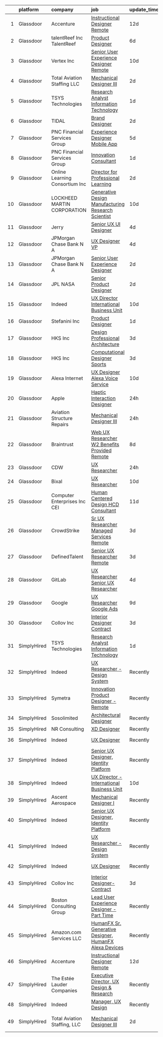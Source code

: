 

|    | platform    | company                         | job                                                                                                                                                                                                                                                                                                                                                                                                                                                                                                                                                                                                                                                                                                                                                                                                                                                                                                                                                                                                                                                                                                                                                                                                                                                                                                                                                                                                                                                                                                                                                                                                                    | update_time   | location               |
|---:|:------------|:--------------------------------|:-----------------------------------------------------------------------------------------------------------------------------------------------------------------------------------------------------------------------------------------------------------------------------------------------------------------------------------------------------------------------------------------------------------------------------------------------------------------------------------------------------------------------------------------------------------------------------------------------------------------------------------------------------------------------------------------------------------------------------------------------------------------------------------------------------------------------------------------------------------------------------------------------------------------------------------------------------------------------------------------------------------------------------------------------------------------------------------------------------------------------------------------------------------------------------------------------------------------------------------------------------------------------------------------------------------------------------------------------------------------------------------------------------------------------------------------------------------------------------------------------------------------------------------------------------------------------------------------------------------------------|:--------------|:-----------------------|
|  1 | Glassdoor   | Accenture                       | [Instructional Designer Remote](https://www.glassdoor.com/partner/jobListing.htm?pos=108&ao=1136043&s=58&guid=00000181e6dbfafe928cb739844692d9&src=GD_JOB_AD&t=SR&vt=w&cs=1_58394365&cb=1657435585646&jobListingId=1007967472120&jrtk=3-0-1g7jdnupfirm9801-1g7jdnupugfpv800-5be2c3ef4de63b52-)                                                                                                                                                                                                                                                                                                                                                                                                                                                                                                                                                                                                                                                                                                                                                                                                                                                                                                                                                                                                                                                                                                                                                                                                                                                                                                                         | 12d           | Remote                 |
|  2 | Glassdoor   | talentReef  Inc    TalentReef   | [Product Designer](https://www.glassdoor.com/partner/jobListing.htm?pos=123&ao=1136043&s=58&guid=00000181e6dbfafe928cb739844692d9&src=GD_JOB_AD&t=SR&vt=w&ea=1&cs=1_502c4011&cb=1657435585648&jobListingId=1007979517908&jrtk=3-0-1g7jdnupfirm9801-1g7jdnupugfpv800-c9d3618b4b99e0a5-)                                                                                                                                                                                                                                                                                                                                                                                                                                                                                                                                                                                                                                                                                                                                                                                                                                                                                                                                                                                                                                                                                                                                                                                                                                                                                                                                 | 6d            | Denver, CO             |
|  3 | Glassdoor   | Vertex  Inc                     | [Senior User Experience Designer  Remote ](https://www.glassdoor.com/partner/jobListing.htm?pos=129&ao=1136043&s=58&guid=00000181e6dbfafe928cb739844692d9&src=GD_JOB_AD&t=SR&vt=w&cs=1_e1d58635&cb=1657435585648&jobListingId=1007971814966&jrtk=3-0-1g7jdnupfirm9801-1g7jdnupugfpv800-aab267d3576b7ca5-)                                                                                                                                                                                                                                                                                                                                                                                                                                                                                                                                                                                                                                                                                                                                                                                                                                                                                                                                                                                                                                                                                                                                                                                                                                                                                                              | 10d           | King of Prussia, PA    |
|  4 | Glassdoor   | Total Aviation Staffing  LLC    | [Mechanical Designer III](https://www.glassdoor.com/partner/jobListing.htm?pos=120&ao=1136043&s=58&guid=00000181e6dbfafe928cb739844692d9&src=GD_JOB_AD&t=SR&vt=w&ea=1&cs=1_3511c6d3&cb=1657435585648&jobListingId=1007990691119&jrtk=3-0-1g7jdnupfirm9801-1g7jdnupugfpv800-7153200e091b6474-)                                                                                                                                                                                                                                                                                                                                                                                                                                                                                                                                                                                                                                                                                                                                                                                                                                                                                                                                                                                                                                                                                                                                                                                                                                                                                                                          | 2d            | Macomb, MI             |
|  5 | Glassdoor   | TSYS Technologies               | [Research Analyst Information Technology](https://www.glassdoor.com/partner/jobListing.htm?pos=112&ao=1136043&s=58&guid=00000181e6dbfafe928cb739844692d9&src=GD_JOB_AD&t=SR&vt=w&ea=1&cs=1_8258c4fb&cb=1657435585647&jobListingId=1007993220185&jrtk=3-0-1g7jdnupfirm9801-1g7jdnupugfpv800-8195113d45edb222-)                                                                                                                                                                                                                                                                                                                                                                                                                                                                                                                                                                                                                                                                                                                                                                                                                                                                                                                                                                                                                                                                                                                                                                                                                                                                                                          | 1d            | Remote                 |
|  6 | Glassdoor   | TIDAL                           | [Brand Designer](https://www.glassdoor.com/partner/jobListing.htm?pos=105&ao=1136043&s=58&guid=00000181e6dbfafe928cb739844692d9&src=GD_JOB_AD&t=SR&vt=w&cs=1_c50aac73&cb=1657435585645&jobListingId=1007991684188&jrtk=3-0-1g7jdnupfirm9801-1g7jdnupugfpv800-34481a920c14f864-)                                                                                                                                                                                                                                                                                                                                                                                                                                                                                                                                                                                                                                                                                                                                                                                                                                                                                                                                                                                                                                                                                                                                                                                                                                                                                                                                        | 2d            | New York, NY           |
|  7 | Glassdoor   | PNC Financial Services Group    | [Experience Designer   Mobile App](https://www.glassdoor.com/partner/jobListing.htm?pos=102&ao=1110586&s=58&guid=00000181e6dbfafe928cb739844692d9&src=GD_JOB_AD&t=SR&vt=w&cs=1_d9f144d6&cb=1657435585645&jobListingId=1007982588220&cpc=56C4EA4A1A191A49&jrtk=3-0-1g7jdnupfirm9801-1g7jdnupugfpv800-68cc8588b984d398--6NYlbfkN0AMofH_6zXbiqn6xehDj89HQNfpf30LHk40Y3Yl5cZTpm-EXukPQNetNbgZyPcaSjnrLyJG9xGhiN6pcVensUROEhmMBG7ruwUuDO-3_ER7-oi202RhxDgnRm9NWBYVYuubQ-auQ_EhJGJa8tPCBiXfYspzCyP3wsAGyYVw-kFoVeUxWUMk5KoA2m6XHqIgBtLENLLRZ9pxohEsyoaKfduAqgymvJIUtnjwUBd61OS04ozjGrP4AVrn39sG4VJFm1qONsLUf_oNZYeWWR7hPnX0_3FDlXa50DTSNDzAVlPcXziSY-ePxKbVwiPbLGfuhzZ3JpyM3fVs5-z-gUn4rYDPuX_3nzt3T5b2cMaoPe0hO79hXLJfJ1B-A_fLzfqOvsu0UuIRNgtSe_UFLIDo12vDuHK4siSlQom6SFAj7Xmpbra8USNkgN1GbTtDs2xfrbPSn3iGFRkFLsQ3qmwcNeO4vldGNDcyKvOX_i3TesfSC82cA0tpLSa1Auamyzum21_K6hb9xsIOG0IIDZOAyzMKj7XLettuYX2mVpyg3UR1RQlgHkU3UFSg8Vmy83WX7RrcoXfljeKYXf5WKhIlYOZdiAOPYGWz9PdccZwCOEMQCPcqIpzDqFlaAyOcf6DyDDxK9kCMbzFRergFLjZfaNvL5kHGyfoZLgsBJSngAhp_R1ehYeejHNOv9w1AUDCYgzilWNpgd7aIU5cz-zut0_GjHnPqTOt-YfugBnO1BjjWrXox7BDq66BXlgdN3y8vv9LPbF4syzxipbWnF_kIdE0VHIN7Zz8rUQn23qA_rIHIem9xs9N6xovq5mjYPX7mTsP-EQtL-JUVzeIdHYWD21eVymiGa2abKI4zVJ2XkM6eGPZy-3qXZT698mogMPcqVWtEC_XhLCLBV9k1t9WpAmV3RqCMpF8BIFv-UTsxWzF_cdQcnhvz2GRe9vDT-BhuVFPFtx1VdDxRVw8zG-oXcUtAwpvtrFA32ZXcgqRbJr3eNf0az556mNebkW99_kkAhrNK7v1bvzKjY8sTyMxHhyNIBt_4NU_pQkKmFioBZ6eNu23cBo2N0y6X4QTTGhmbpOk_goMCJMWET-sCe5ey9qz37ZecMEeuN4RbpQ4TeyvGE97I0Ey4yPGOF2jVnCMHETmKtOhlzNBld21FaZibE-m3w4oPVR1SKfs0O7CgeTeap_dZJ5q-8dQNp6zxfaH6NuwNvzQOVW5jB6XaM5zH9NpH) | 5d            | Pittsburgh, PA         |
|  8 | Glassdoor   | PNC Financial Services Group    | [Innovation Consultant](https://www.glassdoor.com/partner/jobListing.htm?pos=119&ao=1136043&s=58&guid=00000181e6dbfafe928cb739844692d9&src=GD_JOB_AD&t=SR&vt=w&cs=1_510f7b94&cb=1657435585648&jobListingId=1007993895260&jrtk=3-0-1g7jdnupfirm9801-1g7jdnupugfpv800-2ad32cf42f2e637e-)                                                                                                                                                                                                                                                                                                                                                                                                                                                                                                                                                                                                                                                                                                                                                                                                                                                                                                                                                                                                                                                                                                                                                                                                                                                                                                                                 | 1d            | Pittsburgh, PA         |
|  9 | Glassdoor   | Online Learning Consortium Inc  | [Director for Professional Learning](https://www.glassdoor.com/partner/jobListing.htm?pos=109&ao=1136043&s=58&guid=00000181e6dbfafe928cb739844692d9&src=GD_JOB_AD&t=SR&vt=w&ea=1&cs=1_e6924b26&cb=1657435585646&jobListingId=1007991135591&jrtk=3-0-1g7jdnupfirm9801-1g7jdnupugfpv800-71cbe51e9961e1b8-)                                                                                                                                                                                                                                                                                                                                                                                                                                                                                                                                                                                                                                                                                                                                                                                                                                                                                                                                                                                                                                                                                                                                                                                                                                                                                                               | 2d            | Boston, MA             |
| 10 | Glassdoor   | LOCKHEED MARTIN CORPORATION     | [Generative Design   Manufacturing Research Scientist](https://www.glassdoor.com/partner/jobListing.htm?pos=124&ao=1136043&s=58&guid=00000181e6dbfafe928cb739844692d9&src=GD_JOB_AD&t=SR&vt=w&cs=1_a3c178e1&cb=1657435585648&jobListingId=1007971993276&jrtk=3-0-1g7jdnupfirm9801-1g7jdnupugfpv800-5830dfb3cb1cb712-)                                                                                                                                                                                                                                                                                                                                                                                                                                                                                                                                                                                                                                                                                                                                                                                                                                                                                                                                                                                                                                                                                                                                                                                                                                                                                                  | 10d           | Billerica, MA          |
| 11 | Glassdoor   | Jerry                           | [Senior UX UI Designer](https://www.glassdoor.com/partner/jobListing.htm?pos=128&ao=1136043&s=58&guid=00000181e6dbfafe928cb739844692d9&src=GD_JOB_AD&t=SR&vt=w&ea=1&cs=1_f39b327f&cb=1657435585648&jobListingId=1007985272450&jrtk=3-0-1g7jdnupfirm9801-1g7jdnupugfpv800-b67b2fcab1d79c66-)                                                                                                                                                                                                                                                                                                                                                                                                                                                                                                                                                                                                                                                                                                                                                                                                                                                                                                                                                                                                                                                                                                                                                                                                                                                                                                                            | 4d            | California             |
| 12 | Glassdoor   | JPMorgan Chase Bank  N A        | [UX Designer  VP](https://www.glassdoor.com/partner/jobListing.htm?pos=110&ao=1136043&s=58&guid=00000181e6dbfafe928cb739844692d9&src=GD_JOB_AD&t=SR&vt=w&cs=1_9c82bf77&cb=1657435585646&jobListingId=1007986250091&jrtk=3-0-1g7jdnupfirm9801-1g7jdnupugfpv800-8f8bdca42a820949-)                                                                                                                                                                                                                                                                                                                                                                                                                                                                                                                                                                                                                                                                                                                                                                                                                                                                                                                                                                                                                                                                                                                                                                                                                                                                                                                                       | 4d            | Columbus, OH           |
| 13 | Glassdoor   | JPMorgan Chase Bank  N A        | [Senior User Experience Designer](https://www.glassdoor.com/partner/jobListing.htm?pos=117&ao=1136043&s=58&guid=00000181e6dbfafe928cb739844692d9&src=GD_JOB_AD&t=SR&vt=w&cs=1_e16a5669&cb=1657435585648&jobListingId=1007991504187&jrtk=3-0-1g7jdnupfirm9801-1g7jdnupugfpv800-87ea9470d0349728-)                                                                                                                                                                                                                                                                                                                                                                                                                                                                                                                                                                                                                                                                                                                                                                                                                                                                                                                                                                                                                                                                                                                                                                                                                                                                                                                       | 2d            | Chicago, IL            |
| 14 | Glassdoor   | JPL NASA                        | [Senior Product Designer](https://www.glassdoor.com/partner/jobListing.htm?pos=113&ao=1136043&s=58&guid=00000181e6dbfafe928cb739844692d9&src=GD_JOB_AD&t=SR&vt=w&cs=1_af6f5b7b&cb=1657435585647&jobListingId=1007989694735&jrtk=3-0-1g7jdnupfirm9801-1g7jdnupugfpv800-726b97320080a688-)                                                                                                                                                                                                                                                                                                                                                                                                                                                                                                                                                                                                                                                                                                                                                                                                                                                                                                                                                                                                                                                                                                                                                                                                                                                                                                                               | 2d            | Pasadena, CA           |
| 15 | Glassdoor   | Indeed                          | [UX Director   International Business Unit](https://www.glassdoor.com/partner/jobListing.htm?pos=101&ao=1110586&s=58&guid=00000181e6dbfafe928cb739844692d9&src=GD_JOB_AD&t=SR&vt=w&cs=1_8ec6d2b4&cb=1657435585644&jobListingId=1007971205893&cpc=9DC6E4D8324653EE&jrtk=3-0-1g7jdnupfirm9801-1g7jdnupugfpv800-8bdda3467dc467eb--6NYlbfkN0CiRNM7CVr8YueLFKlzwbFWI0o7IjV438l4sVrvKZ0flpURU_mqoI8EbsK64YRr3OCR3l7QVb8xZpFynF8Nt9Rjau42MxCv-igPg2W-LwOaJbGQh835XDZSidQZ6aGSggM0GV9TF6bHichpTS0H4_p_GBbi4ppEj56w-cjWmyNno5uVYRfupttyaBli_cJKdfumuIiRUCnbCtKiJMUf8KGeLN1YPJXHZHTFAKASlXPQXiR-1H1gzua97Q8XzN51K00h7dcitAeU3LqZ_YqeBh0XcAWjcscTXbjxNcmgw_-QqmzHdmOPuAEnUfD5q9ISSo99jRl630iehHJR3JBmAXXNQAjtAYYiWPs-HMzp_0UApLFurVBWtfvhlqS1mL33CwnfVN2P_YGrHpJfMuoK40umv9dhJEvos9L1Pyx1BZw5SXecxD73dIicXiluze9oX4apOWKYMNXjQloYToGzCg_7Ie98WFMptmG6Ag6OToD3YRAjMR8btJlHj9kyz2Fa-uE53idvBbuBB8poCuY5VOJG)                                                                                                                                                                                                                                                                                                                                                                                                                                                                                                                                                                                                                                                                                                                        | 10d           | Austin, TX             |
| 16 | Glassdoor   | Stefanini  Inc                  | [Product Designer](https://www.glassdoor.com/partner/jobListing.htm?pos=125&ao=1136043&s=58&guid=00000181e6dbfafe928cb739844692d9&src=GD_JOB_AD&t=SR&vt=w&ea=1&cs=1_5b405ce8&cb=1657435585648&jobListingId=1007993852074&jrtk=3-0-1g7jdnupfirm9801-1g7jdnupugfpv800-56990b212e5da083-)                                                                                                                                                                                                                                                                                                                                                                                                                                                                                                                                                                                                                                                                                                                                                                                                                                                                                                                                                                                                                                                                                                                                                                                                                                                                                                                                 | 1d            | Dearborn, MI           |
| 17 | Glassdoor   | HKS  Inc                        | [Design Professional   Architecture](https://www.glassdoor.com/partner/jobListing.htm?pos=115&ao=1136043&s=58&guid=00000181e6dbfafe928cb739844692d9&src=GD_JOB_AD&t=SR&vt=w&cs=1_0582495c&cb=1657435585647&jobListingId=1007987975531&jrtk=3-0-1g7jdnupfirm9801-1g7jdnupugfpv800-aa9517ef76fdb3a1-)                                                                                                                                                                                                                                                                                                                                                                                                                                                                                                                                                                                                                                                                                                                                                                                                                                                                                                                                                                                                                                                                                                                                                                                                                                                                                                                    | 3d            | Los Angeles, CA        |
| 18 | Glassdoor   | HKS  Inc                        | [Computational Designer   Sports](https://www.glassdoor.com/partner/jobListing.htm?pos=106&ao=1136043&s=58&guid=00000181e6dbfafe928cb739844692d9&src=GD_JOB_AD&t=SR&vt=w&cs=1_8bca0b08&cb=1657435585645&jobListingId=1007987975635&jrtk=3-0-1g7jdnupfirm9801-1g7jdnupugfpv800-d98b7e78996b43d8-)                                                                                                                                                                                                                                                                                                                                                                                                                                                                                                                                                                                                                                                                                                                                                                                                                                                                                                                                                                                                                                                                                                                                                                                                                                                                                                                       | 3d            | Los Angeles, CA        |
| 19 | Glassdoor   | Alexa Internet                  | [UX Designer  Alexa Voice Service](https://www.glassdoor.com/partner/jobListing.htm?pos=114&ao=1136043&s=58&guid=00000181e6dbfafe928cb739844692d9&src=GD_JOB_AD&t=SR&vt=w&cs=1_7c40a868&cb=1657435585647&jobListingId=1007971271477&jrtk=3-0-1g7jdnupfirm9801-1g7jdnupugfpv800-d84fdd267fe290b3-)                                                                                                                                                                                                                                                                                                                                                                                                                                                                                                                                                                                                                                                                                                                                                                                                                                                                                                                                                                                                                                                                                                                                                                                                                                                                                                                      | 10d           | Remote                 |
| 20 | Glassdoor   | Apple                           | [Haptic Interaction Designer](https://www.glassdoor.com/partner/jobListing.htm?pos=107&ao=1136043&s=58&guid=00000181e6dbfafe928cb739844692d9&src=GD_JOB_AD&t=SR&vt=w&cs=1_05f42821&cb=1657435585645&jobListingId=1007994237603&jrtk=3-0-1g7jdnupfirm9801-1g7jdnupugfpv800-5900c6dd87662369-)                                                                                                                                                                                                                                                                                                                                                                                                                                                                                                                                                                                                                                                                                                                                                                                                                                                                                                                                                                                                                                                                                                                                                                                                                                                                                                                           | 24h           | Cupertino, CA          |
| 21 | Glassdoor   | Aviation Structure Repairs      | [Mechanical Designer III](https://www.glassdoor.com/partner/jobListing.htm?pos=111&ao=1136043&s=58&guid=00000181e6dbfafe928cb739844692d9&src=GD_JOB_AD&t=SR&vt=w&ea=1&cs=1_49e8eb31&cb=1657435585646&jobListingId=1007994315994&jrtk=3-0-1g7jdnupfirm9801-1g7jdnupugfpv800-4face29f42c2021e-)                                                                                                                                                                                                                                                                                                                                                                                                                                                                                                                                                                                                                                                                                                                                                                                                                                                                                                                                                                                                                                                                                                                                                                                                                                                                                                                          | 24h           | Macomb, MI             |
| 22 | Glassdoor   | Braintrust                      | [Web UX Researcher    W2   Benefits Provided    Remote ](https://www.glassdoor.com/partner/jobListing.htm?pos=116&ao=1136043&s=58&guid=00000181e6dbfafe928cb739844692d9&src=GD_JOB_AD&t=SR&vt=w&cs=1_b20328c3&cb=1657435585647&jobListingId=1007977522233&jrtk=3-0-1g7jdnupfirm9801-1g7jdnupugfpv800-c5330b095f7f7454-)                                                                                                                                                                                                                                                                                                                                                                                                                                                                                                                                                                                                                                                                                                                                                                                                                                                                                                                                                                                                                                                                                                                                                                                                                                                                                                | 8d            | San Francisco, CA      |
| 23 | Glassdoor   | CDW                             | [UX Researcher](https://www.glassdoor.com/partner/jobListing.htm?pos=130&ao=1136043&s=58&guid=00000181e6dbfafe928cb739844692d9&src=GD_JOB_AD&t=SR&vt=w&cs=1_5e1260b4&cb=1657435585648&jobListingId=1007994828686&jrtk=3-0-1g7jdnupfirm9801-1g7jdnupugfpv800-1518a447f5e73cdd-)                                                                                                                                                                                                                                                                                                                                                                                                                                                                                                                                                                                                                                                                                                                                                                                                                                                                                                                                                                                                                                                                                                                                                                                                                                                                                                                                         | 24h           | Remote                 |
| 24 | Glassdoor   | Bixal                           | [UX Researcher](https://www.glassdoor.com/partner/jobListing.htm?pos=127&ao=1136043&s=58&guid=00000181e6dbfafe928cb739844692d9&src=GD_JOB_AD&t=SR&vt=w&cs=1_94b44249&cb=1657435585648&jobListingId=1007971191748&jrtk=3-0-1g7jdnupfirm9801-1g7jdnupugfpv800-ceca15e579803118-)                                                                                                                                                                                                                                                                                                                                                                                                                                                                                                                                                                                                                                                                                                                                                                                                                                                                                                                                                                                                                                                                                                                                                                                                                                                                                                                                         | 10d           | Remote                 |
| 25 | Glassdoor   | Computer Enterprises  Inc   CEI | [Human Centered Design  HCD  Consultant](https://www.glassdoor.com/partner/jobListing.htm?pos=103&ao=1110586&s=58&guid=00000181e6dbfafe928cb739844692d9&src=GD_JOB_AD&t=SR&vt=w&ea=1&cs=1_a3aa69f8&cb=1657435585645&jobListingId=1007968535526&cpc=F41FEAB56D215062&jrtk=3-0-1g7jdnupfirm9801-1g7jdnupugfpv800-def89c390d6f5422--6NYlbfkN0AVVnl_N3xmP3MApcGA3sr6MLnz8P423WWILI1WvbjE8Ry71v-lom9NKs8rBQiPPSd_lwDojoCgmbORjvElkJw8NX89Sh_BjJah9SKZCsQWS3uI8nih6vwF2eJ5GS_wJfsDO5IUBkFwok2v6x4ocmxI51CY5Rzx3MrVUasKNbGYC2BGIVrZUGNbqgJ8T1py9l1kbSbwrI8gVS-cgC2smpEVQ26ABaSYBc19FmkE-jbuFe-dXITMnwfuZSvoBnrw4hB-t38ABzYfRFF0WGxPNskraDdYfpYRCHQxGAFjJS4NIBZWwW2ZdAReO2HhKMq8PbJReV85lPCwMYJqVK5zl-3ofGfg4geS0JxwTNZYWpD2oyDYi0Dv1EEoRixRx7GK-v3L2FgqFMhluoE5Lvvw83Rjlh5zX1RfA4dJ_lX9P-4TT5cF-kVDhcCbYT-IdU6HJ8p1bkhvUDJ1xAXdtzhL3zdojuN5QokZ3jBKIW_BhifKLj3qmlYCPKKTJoV3RsNv12h6sPMhPIABltdqeRP09yY7TXSXkKY-npE%3D)                                                                                                                                                                                                                                                                                                                                                                                                                                                                                                                                                                                                                                                                                                        | 11d           | Remote                 |
| 26 | Glassdoor   | CrowdStrike                     | [Sr  UX Researcher   Managed Services  Remote ](https://www.glassdoor.com/partner/jobListing.htm?pos=122&ao=1136043&s=58&guid=00000181e6dbfafe928cb739844692d9&src=GD_JOB_AD&t=SR&vt=w&cs=1_4a332c76&cb=1657435585648&jobListingId=1007987559216&jrtk=3-0-1g7jdnupfirm9801-1g7jdnupugfpv800-716d75753165322f-)                                                                                                                                                                                                                                                                                                                                                                                                                                                                                                                                                                                                                                                                                                                                                                                                                                                                                                                                                                                                                                                                                                                                                                                                                                                                                                         | 3d            | Remote                 |
| 27 | Glassdoor   | DefinedTalent                   | [Senior UX Researcher  Remote ](https://www.glassdoor.com/partner/jobListing.htm?pos=118&ao=1136043&s=58&guid=00000181e6dbfafe928cb739844692d9&src=GD_JOB_AD&t=SR&vt=w&ea=1&cs=1_3bedbee6&cb=1657435585648&jobListingId=1007988922831&jrtk=3-0-1g7jdnupfirm9801-1g7jdnupugfpv800-f6469ed267e0350b-)                                                                                                                                                                                                                                                                                                                                                                                                                                                                                                                                                                                                                                                                                                                                                                                                                                                                                                                                                                                                                                                                                                                                                                                                                                                                                                                    | 3d            | Remote                 |
| 28 | Glassdoor   | GitLab                          | [UX Researcher   Senior UX Researcher](https://www.glassdoor.com/partner/jobListing.htm?pos=126&ao=1136043&s=58&guid=00000181e6dbfafe928cb739844692d9&src=GD_JOB_AD&t=SR&vt=w&cs=1_82b74e95&cb=1657435585648&jobListingId=1007985082187&jrtk=3-0-1g7jdnupfirm9801-1g7jdnupugfpv800-ac791ff60d4cc108-)                                                                                                                                                                                                                                                                                                                                                                                                                                                                                                                                                                                                                                                                                                                                                                                                                                                                                                                                                                                                                                                                                                                                                                                                                                                                                                                  | 4d            | Remote                 |
| 29 | Glassdoor   | Google                          | [UX Researcher  Google Ads](https://www.glassdoor.com/partner/jobListing.htm?pos=121&ao=1136043&s=58&guid=00000181e6dbfafe928cb739844692d9&src=GD_JOB_AD&t=SR&vt=w&cs=1_d09fc208&cb=1657435585648&jobListingId=1007974018475&jrtk=3-0-1g7jdnupfirm9801-1g7jdnupugfpv800-d281596d2718dd41-)                                                                                                                                                                                                                                                                                                                                                                                                                                                                                                                                                                                                                                                                                                                                                                                                                                                                                                                                                                                                                                                                                                                                                                                                                                                                                                                             | 9d            | Austin, TX             |
| 30 | Glassdoor   | Collov Inc                      | [Interior Designer Contract](https://www.glassdoor.com/partner/jobListing.htm?pos=104&ao=1136043&s=58&guid=00000181e6dbfafe928cb739844692d9&src=GD_JOB_AD&t=SR&vt=w&ea=1&cs=1_496053f6&cb=1657435585645&jobListingId=1007988370649&jrtk=3-0-1g7jdnupfirm9801-1g7jdnupugfpv800-4c05ee95f3caf0ce-)                                                                                                                                                                                                                                                                                                                                                                                                                                                                                                                                                                                                                                                                                                                                                                                                                                                                                                                                                                                                                                                                                                                                                                                                                                                                                                                       | 3d            | Remote                 |
| 31 | SimplyHired | TSYS Technologies               | [Research Analyst Information Technology](https://www.simplyhired.com/job/1Xku72KXZ1K9u6Z0_TGq0b5nhySr9c7WiYe-b4u7wheWdBrrGv3gYQ?q=generative+designer)                                                                                                                                                                                                                                                                                                                                                                                                                                                                                                                                                                                                                                                                                                                                                                                                                                                                                                                                                                                                                                                                                                                                                                                                                                                                                                                                                                                                                                                                | 1d            | Remote                 |
| 32 | SimplyHired | Indeed                          | [UX Researcher - Design System](https://www.simplyhired.com/job/e86TnqnxJQBRcV_2-RzGirxsIIbhg2mnrDU1i4D_XTnutJC9J-I8RQ?q=generative+designer)                                                                                                                                                                                                                                                                                                                                                                                                                                                                                                                                                                                                                                                                                                                                                                                                                                                                                                                                                                                                                                                                                                                                                                                                                                                                                                                                                                                                                                                                          | Recently      | United States          |
| 33 | SimplyHired | Symetra                         | [Innovation Product Designer - Remote](https://www.simplyhired.com/job/hSkWjaWMYgFhCFQx-vz3tfIowyPuP4lujgWiB5HyDVHP--PC0XA9tQ?q=generative+designer)                                                                                                                                                                                                                                                                                                                                                                                                                                                                                                                                                                                                                                                                                                                                                                                                                                                                                                                                                                                                                                                                                                                                                                                                                                                                                                                                                                                                                                                                   | Recently      | Bellevue, WA           |
| 34 | SimplyHired | Sosolimited                     | [Architectural Designer](https://www.simplyhired.com/job/1wnZZjS_T2B-Khb33FLg8m5W26VpFJO-O7M0joPbDLzOi2-l3WqCTg?q=generative+designer)                                                                                                                                                                                                                                                                                                                                                                                                                                                                                                                                                                                                                                                                                                                                                                                                                                                                                                                                                                                                                                                                                                                                                                                                                                                                                                                                                                                                                                                                                 | Recently      | Boston, MA             |
| 35 | SimplyHired | NR Consulting                   | [XD Designer](https://www.simplyhired.com/job/P6myDGETgTQaOZ6DR-q1K3YtrEX8D3XfV62ZDDaajMYUd6aqPtn21w?q=generative+designer)                                                                                                                                                                                                                                                                                                                                                                                                                                                                                                                                                                                                                                                                                                                                                                                                                                                                                                                                                                                                                                                                                                                                                                                                                                                                                                                                                                                                                                                                                            | Recently      | Remote                 |
| 36 | SimplyHired | Indeed                          | [UX Designer](https://www.simplyhired.com/job/7GiZIE7D3Vdy_WwQaWJKRxT3iPyT6Rqzli4Zo5eTP3IEz4tsOt1bKA?q=generative+designer)                                                                                                                                                                                                                                                                                                                                                                                                                                                                                                                                                                                                                                                                                                                                                                                                                                                                                                                                                                                                                                                                                                                                                                                                                                                                                                                                                                                                                                                                                            | Recently      | United States          |
| 37 | SimplyHired | Indeed                          | [Senior UX Designer, Identity Platform](https://www.simplyhired.com/job/BAYI8oqCxBT54pX44nQjMb--kXLVOQbHpcKhltVZq4MqzFYT9L3AoQ?q=generative+designer)                                                                                                                                                                                                                                                                                                                                                                                                                                                                                                                                                                                                                                                                                                                                                                                                                                                                                                                                                                                                                                                                                                                                                                                                                                                                                                                                                                                                                                                                  | Recently      | United States          |
| 38 | SimplyHired | Indeed                          | [UX Director - International Business Unit](https://www.simplyhired.com/job/BP5a3dFO71PhecfGzbktZ_rwZtSti1yXAzonngED8xWaoRvIOzbsNA?q=generative+designer)                                                                                                                                                                                                                                                                                                                                                                                                                                                                                                                                                                                                                                                                                                                                                                                                                                                                                                                                                                                                                                                                                                                                                                                                                                                                                                                                                                                                                                                              | 10d           | United States          |
| 39 | SimplyHired | Ascent Aerospace                | [Mechanical Designer I](https://www.simplyhired.com/job/m9uL8E-KBSidP7pxfgEvNZvofvtuyESSvshWn47w-CPfzWYXILw1_Q?q=generative+designer)                                                                                                                                                                                                                                                                                                                                                                                                                                                                                                                                                                                                                                                                                                                                                                                                                                                                                                                                                                                                                                                                                                                                                                                                                                                                                                                                                                                                                                                                                  | Recently      | Macomb, MI             |
| 40 | SimplyHired | Indeed                          | [Senior UX Designer, Identity Platform](https://www.simplyhired.com/job/BAYI8oqCxBT54pX44nQjMb--kXLVOQbHpcKhltVZq4MqzFYT9L3AoQ?q=generative+designer)                                                                                                                                                                                                                                                                                                                                                                                                                                                                                                                                                                                                                                                                                                                                                                                                                                                                                                                                                                                                                                                                                                                                                                                                                                                                                                                                                                                                                                                                  | Recently      | United States          |
| 41 | SimplyHired | Indeed                          | [UX Researcher - Design System](https://www.simplyhired.com/job/e86TnqnxJQBRcV_2-RzGirxsIIbhg2mnrDU1i4D_XTnutJC9J-I8RQ?q=generative+designer)                                                                                                                                                                                                                                                                                                                                                                                                                                                                                                                                                                                                                                                                                                                                                                                                                                                                                                                                                                                                                                                                                                                                                                                                                                                                                                                                                                                                                                                                          | Recently      | United States          |
| 42 | SimplyHired | Indeed                          | [UX Designer](https://www.simplyhired.com/job/7GiZIE7D3Vdy_WwQaWJKRxT3iPyT6Rqzli4Zo5eTP3IEz4tsOt1bKA?q=generative+designer)                                                                                                                                                                                                                                                                                                                                                                                                                                                                                                                                                                                                                                                                                                                                                                                                                                                                                                                                                                                                                                                                                                                                                                                                                                                                                                                                                                                                                                                                                            | Recently      | United States          |
| 43 | SimplyHired | Collov Inc                      | [Interior Designer-Contract](https://www.simplyhired.com/job/BWulXfwm_DajYkRoVR_cHEZ0YAw0ZzUYn4k1ZR9ZbVk7SbJZhkaf0Q?q=generative+designer)                                                                                                                                                                                                                                                                                                                                                                                                                                                                                                                                                                                                                                                                                                                                                                                                                                                                                                                                                                                                                                                                                                                                                                                                                                                                                                                                                                                                                                                                             | 3d            | Remote                 |
| 44 | SimplyHired | Boston Consulting Group         | [Lead User Experience Designer - Part Time](https://www.simplyhired.com/job/-amZP9NoyiODUaf2TvPjF14Qy3lT2Q4KvaSP89NrRDtWIqa80rFi1w?q=generative+designer)                                                                                                                                                                                                                                                                                                                                                                                                                                                                                                                                                                                                                                                                                                                                                                                                                                                                                                                                                                                                                                                                                                                                                                                                                                                                                                                                                                                                                                                              | Recently      | Atlanta, GA            |
| 45 | SimplyHired | Amazon.com Services LLC         | [HumanFX Sr. Generative Designer, HumanFX Alexa Devices](https://www.simplyhired.com/job/SSrYI_L00o51iyDd7qkZ-T9exLAgSWhXx3vY8D9A9QeIMCvp9Z202A?q=generative+designer)                                                                                                                                                                                                                                                                                                                                                                                                                                                                                                                                                                                                                                                                                                                                                                                                                                                                                                                                                                                                                                                                                                                                                                                                                                                                                                                                                                                                                                                 | Recently      | Remote                 |
| 46 | SimplyHired | Accenture                       | [Instructional Designer Remote](https://www.simplyhired.com/job/hr8ncoKfleUGVuo--GGLtxtufm9lBPA3q1EeawLyF1PXiiCen_poQw?q=generative+designer)                                                                                                                                                                                                                                                                                                                                                                                                                                                                                                                                                                                                                                                                                                                                                                                                                                                                                                                                                                                                                                                                                                                                                                                                                                                                                                                                                                                                                                                                          | 12d           | Remote                 |
| 47 | SimplyHired | The Estée Lauder Companies      | [Executive Director, UX Design & Research](https://www.simplyhired.com/job/E7PUjnYhhyB7E2cz7lNonZZRjbMC_XK3EkxJJjc5IU8k4nDkd57lrg?q=generative+designer)                                                                                                                                                                                                                                                                                                                                                                                                                                                                                                                                                                                                                                                                                                                                                                                                                                                                                                                                                                                                                                                                                                                                                                                                                                                                                                                                                                                                                                                               | Recently      | New York, NY           |
| 48 | SimplyHired | Indeed                          | [Manager, UX Design](https://www.simplyhired.com/job/to3spEYsdj0YX6-0lvslE3sR84JlByylOIX8nU0h93KyJNxPY22Zag?q=generative+designer)                                                                                                                                                                                                                                                                                                                                                                                                                                                                                                                                                                                                                                                                                                                                                                                                                                                                                                                                                                                                                                                                                                                                                                                                                                                                                                                                                                                                                                                                                     | Recently      | United States          |
| 49 | SimplyHired | Total Aviation Staffing, LLC    | [Mechanical Designer III](https://www.simplyhired.com/job/vnP9Txa1fYgqco0i-3xiWuwLL1PwSuwlWBGPmlWwB79zaOBSdSnYfA?q=generative+designer)                                                                                                                                                                                                                                                                                                                                                                                                                                                                                                                                                                                                                                                                                                                                                                                                                                                                                                                                                                                                                                                                                                                                                                                                                                                                                                                                                                                                                                                                                | 2d            | Macomb, MI +1 location |